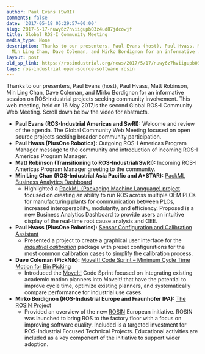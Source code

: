 ```yaml
---
author: Paul Evans (SwRI)
comments: false
date: '2017-05-18 05:29:57+00:00'
slug: 2017-5-17-nuwy6z7hviigupb03z4ud87jdcowjf
title: Global ROS-I Community Meeting
media_type: None
description: Thanks to our presenters, Paul Evans (host), Paul Hvass, Matt Robinson,
  Min Ling Chan, Dave Coleman, and Mirko Bordignon for an informative ...
layout: post
old_sp_link: https://rosindustrial.org/news/2017/5/17/nuwy6z7hviigupb03z4ud87jdcowjf
tags: ros-industrial open-source-software rosin
---
```


Thanks to our presenters, Paul Evans (host), Paul Hvass, Matt Robinson, Min Ling Chan, Dave Coleman, and Mirko Bordignon for an informative session on ROS-Industrial projects seeking community involvement. This web meeting, held on 16 May 2017,is the second Global ROS-I Community Web Meeting. Scroll down below the video for abstracts.

* **Paul Evans (ROS-Industrial Americas and SwRI):** Welcome and review of the agenda. The Global Community Web Meeting focused on open source projects seeking broader community participation.
* **Paul Hvass (PlusOne Robotics):** Outgoing ROS-I Americas Program Manager message to the community and introduction of incoming ROS-I Americas Program Manager.
* **Matt Robinson (Transitioning to ROS-Industrial/SwRI):** Incoming ROS-I Americas Program Manager greeting to the community.
* **Min Ling Chan (ROS-Industrial Asia Pacific and A*STAR):** [PackML Business Analytics Dashboard](/s/20170516-ROS-I-Community-Meeting-PackML-Business-Analytics-Dashboard.pdf)
	+ Highlighted a [PackML (Packaging Machine Language) project](http://rosindustrial.org/news/2016/7/29/packml-initiative-for-ros-i) focused on creating an ability to run ROS across multiple OEM PLCs for manufacturing plants for communication between PLCs, increased interoperability, modularity, and efficiency. Proposed is a new Business Analytics Dashboard to provide users an intuitive display of the real-time root cause analysis and OEE.
* **Paul Hvass (PlusOne Robotics):** [Sensor Configuration and Calibration Assistant](/s/20170516-ROS-I-Community-Meeting-Sensor-Configuration-and-Calibration-Setup-Assistant.pdf)
	+ Presented a project to create a graphical user interface for the *[industrial calibration](https://github.com/ros-industrial/industrial_calibration)* package with preset configurations for the most common calibration cases to simplify the calibration process.
* **Dave Coleman (PickNik):** [MoveIt! Code Sprint – Minimum Cycle Time Motion for Bin Picking](/s/20170516-ROS-I-Community-Meeting-MoveIt-Code-Sprint.pdf)
	+ Introduced the [MoveIt!](http://moveit.ros.org/) Code Sprint focused on integrating existing academic motion planners into MoveIt! that have the potential to improve cycle time, optimize existing planners, and systematically compare performance for industrial use cases.
* **Mirko Bordignon (ROS-Industrial Europe and Fraunhofer IPA):** [The ROSIN Project](/s/20170516-ROS-I-Community-Meeting-ROSin.pdf)
	+ Provided an overview of the new [ROSIN](http://www.rosin-project.eu/) European initiative. ROSIN was launched to bring ROS to the factory floor with a focus on improving software quality. Included is a targeted investment for ROS-Industrial Focused Technical Projects. Educational activities are included as a key component of the initiative to support wider adoption.

